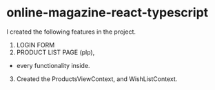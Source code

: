 # online-magazine-react-typescript

I created the following features in the project.
 1. LOGIN FORM
 2. PRODUCT LIST PAGE (plp),
   - every functionality inside.
 3. Created the ProductsViewContext, and WishListContext.
 
